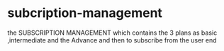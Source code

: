 # subcription-management
the SUBSCRIPTION MANAGEMENT  which contains the  3 plans as basic ,intermediate and the Advance and then to subscribe from the user end 
